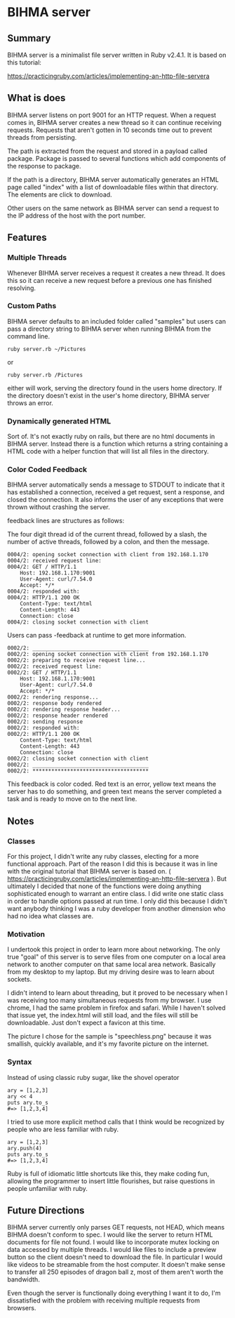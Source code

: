 # BIHMA server

## Summary
BIHMA server is a minimalist file server written in Ruby v2.4.1. It is based on this tutorial:

https://practicingruby.com/articles/implementing-an-http-file-servera


## What is does
BIHMA server listens on port 9001 for an HTTP request. When a request comes in, BIHMA server creates a new thread so it can continue receiving requests. Requests that aren't gotten in 10 seconds time out to prevent threads from persisting.

The path is extracted from the request and stored in a payload called package. Package is passed to several functions which add components of the response to package.

If the path is a directory, BIHMA server automatically generates an HTML page called "index" with a list of downloadable files within that directory. The elements are click to download.

Other users on the same network as BIHMA server can send a request to the IP address of the host with the port number.

## Features

### Multiple Threads
Whenever BIHMA server receives a request it creates a new thread. It does this so it can receive a new request before a previous one has finished resolving.

### Custom Paths

BIHMA server defaults to an included folder called "samples" but users can pass a directory string to BIHMA server when running BIHMA from the command line.

```
ruby server.rb ~/Pictures
```

or

```
ruby server.rb /Pictures
```

either will work, serving the directory found in the users home directory. If the directory doesn't exist in the user's home directory, BIHMA server throws an error.


### Dynamically generated HTML
Sort of. It's not exactly ruby on rails, but there are no html documents in BIHMA server. Instead there is a function which returns a string containing a HTML code with a helper function that will list all files in the directory.

### Color Coded Feedback
BIHMA server automatically sends a message to STDOUT to indicate that it has established a connection, received a get request, sent a response, and closed the connection. It also informs the user of any exceptions that were thrown without crashing the server.

feedback lines are structures as follows:

The four digit thread id of the current thread, followed by a slash, the number of active threads, followed by a colon, and then the message.

```
0004/2: opening socket connection with client from 192.168.1.170
0004/2: received request line:
0004/2: GET / HTTP/1.1
	Host: 192.168.1.170:9001
	User-Agent: curl/7.54.0
	Accept: */*
0004/2: responded with:
0004/2: HTTP/1.1 200 OK
	Content-Type: text/html
	Content-Length: 443
	Connection: close
0004/2: closing socket connection with client
```

Users can pass -feedback at runtime to get more information.
```
0002/2: _____________________________________
0002/2: opening socket connection with client from 192.168.1.170
0002/2: preparing to receive request line...
0002/2: received request line:
0002/2: GET / HTTP/1.1
	Host: 192.168.1.170:9001
	User-Agent: curl/7.54.0
	Accept: */*
0002/2: rendering response...
0002/2: response body rendered
0002/2: rendering response header...
0002/2: response header rendered
0002/2: sending response
0002/2: responded with:
0002/2: HTTP/1.1 200 OK
	Content-Type: text/html
	Content-Length: 443
	Connection: close
0002/2: closing socket connection with client
0002/2: _____________________________________
0002/2: *************************************
```
This feedback is color coded. Red text is an error, yellow text means the server has to do something, and green text means the server completed a task and is ready to move on to the next line.


## Notes

### Classes

For this project, I didn't write any ruby classes, electing for a more functional approach. Part of the reason I did this is because it was in line with the original tutorial that BIHMA server is based on. ( https://practicingruby.com/articles/implementing-an-http-file-servera ). But ultimately I decided that none of the functions were doing anything sophisticated enough to warrant an entire class. I did write one static class in order to handle options passed at run time. I only did this because I didn't want anybody thinking I was a ruby developer from another dimension who had no idea what classes are.  


### Motivation

I undertook this project in order to learn more about networking. The only true "goal" of this server is to serve files from one computer on a local area network to another computer on that same local area network. Basically from my desktop to my laptop. But my driving desire was to learn about sockets.

I didn't intend to learn about threading, but it proved to be necessary when I was receiving too many simultaneous requests from my browser. I use chrome, I had the same problem in firefox and safari. While I haven't solved that issue yet, the index.html will still load, and the files will still be downloadable. Just don't expect a favicon at this time.


The picture I chose for the sample is "speechless.png" because it was smallish, quickly available, and it's my favorite picture on the internet.

### Syntax

Instead of using classic ruby sugar, like the shovel operator

```
ary = [1,2,3]
ary << 4
puts ary.to_s
#=> [1,2,3,4]
```

I tried to use more explicit method calls that I think would be recognized by people who are less familiar with ruby.

```
ary = [1,2,3]
ary.push(4)
puts ary.to_s
#=> [1,2,3,4]
```

Ruby is full of idiomatic little shortcuts like this, they make coding fun, allowing the programmer to insert little flourishes, but raise questions in people unfamiliar with ruby.

## Future Directions
BIHMA server currently only parses GET requests, not HEAD, which means BIHMA doesn't conform to spec. I would like the server to return HTML documents for file not found. I would like to incorporate mutex locking on data accessed by multiple threads. I would like files to include a preview button so the client doesn't need to download the file. In particular I would like videos to be streamable from the host computer. It doesn't make sense to transfer all 250 episodes of dragon ball z, most of them aren't worth the bandwidth.

Even though the server is functionally doing everything I want it to do, I'm dissatisfied with the problem with receiving multiple requests from browsers.

